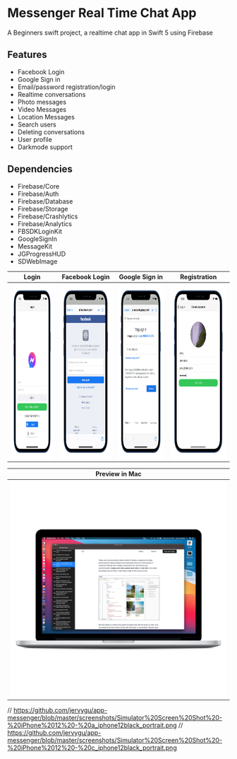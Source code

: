 # Messenger Real Time Chat App

A Beginners swift project, a realtime chat app in Swift 5 using Firebase

## Features

- Facebook Login
- Google Sign in
- Email/password registration/login
- Realtime conversations
- Photo messages
- Video Messages
- Location Messages
- Search users
- Deleting conversations
- User profile
- Darkmode support


## Dependencies


- Firebase/Core
- Firebase/Auth
- Firebase/Database
- Firebase/Storage
- Firebase/Crashlytics
- Firebase/Analytics
- FBSDKLoginKit
- GoogleSignIn
- MessageKit
- JGProgressHUD
- SDWebImage


| Login | Facebook Login | Google Sign in | Registration | 
| --- | --- | --- | --- | 
| <img src="https://github.com/jervygu/app-messenger/blob/master/screenshots/Simulator%20Screen%20Shot%20-%20iPhone%2012%20-%20a_iphone12black_portrait.png" align="center" height="400"> | <img src="https://github.com/jervygu/app-messenger/blob/master/screenshots/Simulator%20Screen%20Shot%20-%20iPhone%2012%20-%20c_iphone12black_portrait.png" align="center" height="400"> | <img src="https://github.com/jervygu/app-messenger/blob/master/screenshots/Simulator%20Screen%20Shot%20-%20iPhone%2012%20-%20c2_iphone12black_portrait.png" align="center" height="400"> | <img src="https://github.com/jervygu/app-messenger/blob/master/screenshots/Simulator%20Screen%20Shot%20-%20iPhone%2012%20-%20b_iphone12black_portrait.png" align="center" height="400"> |

| Preview in Mac |
| --- |
| ![Preview in Mac](https://github.com/jervygu/app-dahaker-news/blob/master/screenshots/Screen%20Shot%202021-06-16%20at%2012.00.24%20PM_macbookpro13_front.png) |

// https://github.com/jervygu/app-messenger/blob/master/screenshots/Simulator%20Screen%20Shot%20-%20iPhone%2012%20-%20a_iphone12black_portrait.png
// https://github.com/jervygu/app-messenger/blob/master/screenshots/Simulator%20Screen%20Shot%20-%20iPhone%2012%20-%20c_iphone12black_portrait.png
